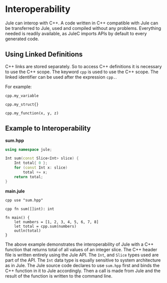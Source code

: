 # Interoperability
Jule can interop with C++. A code written in C++ compatible with Jule can be transferred to Jule, used and compiled without any problems. Everything needed is readily available, as JuleC imports APIs by default to every generated code.

## Using Linked Definitions
C++ links are stored separately. So to access C++ definitions it is necessary to use the C++ scope. The keyword `cpp` is used to use the C++ scope. The linked identifier can be used after the expression `cpp.`.

For example:
```jule
cpp.my_variable
```
```jule
cpp.my_struct{}
```
```jule
cpp.my_function(x, y, z)
```

## Example to Interoperability

**sum.hpp**
```cpp
using namespace jule;

Int sum(const Slice<Int> slice) {
    Int total{ 0 };
    for (const Int x: slice)
        total += x;
    return total;
}
```
**main.jule**
```jule
cpp use "sum.hpp"

cpp fn sum([]int): int

fn main() {
    let numbers = [1, 2, 3, 4, 5, 6, 7, 8]
    let total = cpp.sum(numbers)
    outln(total)
}
```
The above example demonstrates the interoperability of Jule with a C++ function that returns total of all values of an integer slice. The C++ header file is written entirely using the Jule API. The `Int`, and `Slice` types used are part of the API. The `Int` data type is equally sensitive to system architecture as in Jule. The Jule source code declares to use `sum.hpp` first and binds the C++ function in it to Jule accordingly. Then a call is made from Jule and the result of the function is written to the command line.
